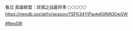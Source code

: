 看过 英雄联盟：双城之战最终季 🌕🌕🌕🌕🌕   
<https://neodb.social/tv/season/7SFK34YjPavk4GINN3OeGW>

[#NeoDB](https://e5n.cc/tags/NeoDB)

